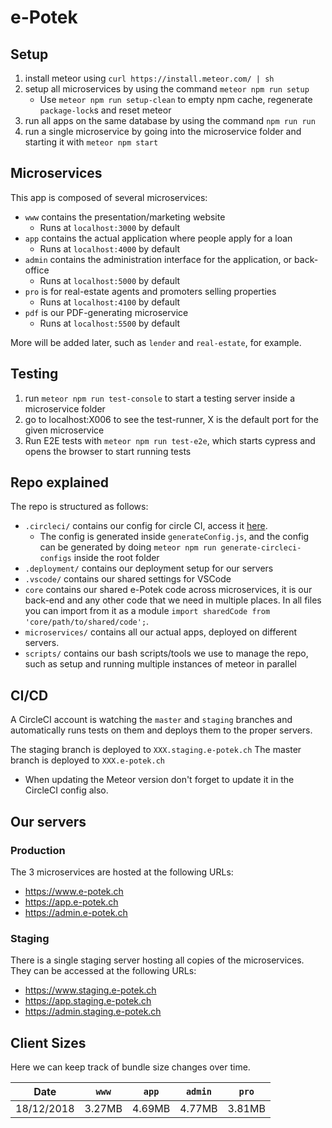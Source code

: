 # e-Potek

## Setup

1.  install meteor using `curl https://install.meteor.com/ | sh`
1.  setup all microservices by using the command `meteor npm run setup`
    * Use `meteor npm run setup-clean` to empty npm cache, regenerate `package-lock`s and reset meteor
1.  run all apps on the same database by using the command `npm run run`
1.  run a single microservice by going into the microservice folder and starting it with `meteor npm start`

## Microservices

This app is composed of several microservices:

* `www` contains the presentation/marketing website
  * Runs at `localhost:3000` by default
* `app` contains the actual application where people apply for a loan
  * Runs at `localhost:4000` by default
* `admin` contains the administration interface for the application, or back-office
  * Runs at `localhost:5000` by default
* `pro` is for real-estate agents and promoters selling properties
  * Runs at `localhost:4100` by default
* `pdf` is our PDF-generating microservice
  * Runs at `localhost:5500` by default
  

More will be added later, such as `lender` and `real-estate`, for example.

## Testing

1.  run `meteor npm run test-console` to start a testing server inside a microservice folder
1.  go to localhost:X006 to see the test-runner, X is the default port for the given microservice
1.  Run E2E tests with `meteor npm run test-e2e`, which starts cypress and opens the browser to start running tests

## Repo explained

The repo is structured as follows:

* `.circleci/` contains our config for circle CI, access it [here](https://circleci.com/gh/e-Potek).
  * The config is generated inside `generateConfig.js`, and the config can be generated by doing `meteor npm run generate-circleci-configs` inside the root folder
* `.deployment/` contains our deployment setup for our servers
* `.vscode/` contains our shared settings for VSCode
* `core` contains our shared e-Potek code across microservices, it is our back-end and any other code that we need in multiple places. In all files you can import from it as a module `import sharedCode from 'core/path/to/shared/code';`.
* `microservices/` contains all our actual apps, deployed on different servers.
* `scripts/` contains our bash scripts/tools we use to manage the repo, such as setup and running multiple instances of meteor in parallel

## CI/CD

A CircleCI account is watching the `master` and `staging` branches and automatically runs tests on them and deploys them to the proper servers.

The staging branch is deployed to `XXX.staging.e-potek.ch`
The master branch is deployed to `XXX.e-potek.ch`

* When updating the Meteor version don't forget to update it in the CircleCI config also.

## Our servers

### Production

The 3 microservices are hosted at the following URLs:

* https://www.e-potek.ch
* https://app.e-potek.ch
* https://admin.e-potek.ch

### Staging

There is a single staging server hosting all copies of the microservices. They can be accessed at the following URLs:

* https://www.staging.e-potek.ch
* https://app.staging.e-potek.ch
* https://admin.staging.e-potek.ch


## Client Sizes

Here we can keep track of bundle size changes over time.


| Date       | `www`  | `app`  | `admin` | `pro`  |
| ---------- | ------ | ------ | ------- | ------ |
| 18/12/2018 | 3.27MB | 4.69MB | 4.77MB  | 3.81MB |